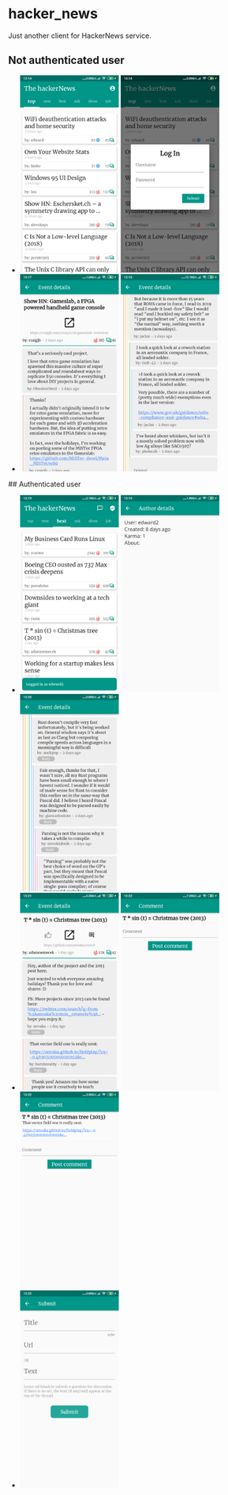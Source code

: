 # hacker_news

Just another client for HackerNews service.

## Not authenticated user
<ul>
    <li>
        <div>
            <img src="screenshots/flutter_01.png" alt="drawing" width="200"/>
            <img src="screenshots/flutter_02.png" alt="drawing" width="200"/>
        </div>
    </li>
    <li>
        <div>
        <img src="screenshots/flutter_03.png" alt="drawing" width="200"/>
        <img src="screenshots/flutter_04.png" alt="drawing" width="200"/>
        </div>
    </li>
</ul>
## Authenticated user
<ul>
    <li>
        <div>
            <img src="screenshots/flutter_05.png" alt="drawing" width="200"/>
            <img src="screenshots/flutter_06.png" alt="drawing" width="200"/>
            <img src="screenshots/flutter_07.png" alt="drawing" width="200"/>
        </div>
    </li>
    <li>
        <div>
        <img src="screenshots/flutter_08.png" alt="drawing" width="200"/>
        <img src="screenshots/flutter_09.png" alt="drawing" width="200"/>
        <img src="screenshots/flutter_10.png" alt="drawing" width="200"/>
        </div>
    </li>
    <li>
        <div>
        <img src="screenshots/flutter_11.png" alt="drawing" width="200"/>
        </div>
    </li>
</ul>
